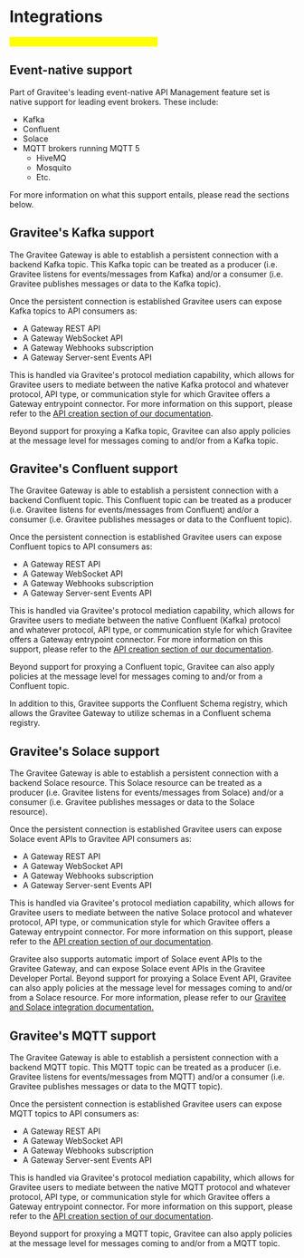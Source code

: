 # Integrations

<mark style="color:yellow;">Need to detail all high-level integrations</mark>

## Event-native support

Part of Gravitee's leading event-native API Management feature set is native support for leading event brokers. These include:

* Kafka
* Confluent
* Solace
* MQTT brokers running MQTT 5
  * HiveMQ
  * Mosquito
  * Etc.

For more information on what this support entails, please read the sections below.

## Gravitee's Kafka support

The Gravitee Gateway is able to establish a persistent connection with a backend Kafka topic. This Kafka topic can be treated as a producer (i.e. Gravitee listens for events/messages from Kafka) and/or a consumer (i.e. Gravitee publishes messages or data to the Kafka topic).&#x20;

Once the persistent connection is established Gravitee users can expose Kafka topics to API consumers as:

* A Gateway REST API
* A Gateway WebSocket API
* A Gateway Webhooks subscription
* A Gateway Server-sent Events API

This is handled via Gravitee's protocol mediation capability, which allows for Gravitee users to mediate between the native Kafka protocol and whatever protocol, API type, or communication style for which Gravitee offers a Gateway entrypoint connector. For more information on this support, please refer to the [API creation section of our documentation](../guides/create-apis/).

Beyond support for proxying a Kafka topic, Gravitee can also apply policies at the message level for messages coming to and/or from a Kafka topic.

## Gravitee's Confluent support

The Gravitee Gateway is able to establish a persistent connection with a backend Confluent topic. This Confluent topic can be treated as a producer (i.e. Gravitee listens for events/messages from Confluent) and/or a consumer (i.e. Gravitee publishes messages or data to the Confluent topic).&#x20;

Once the persistent connection is established Gravitee users can expose Confluent topics to API consumers as:

* A Gateway REST API
* A Gateway WebSocket API
* A Gateway Webhooks subscription
* A Gateway Server-sent Events API

This is handled via Gravitee's protocol mediation capability, which allows for Gravitee users to mediate between the native Confluent (Kafka) protocol and whatever protocol, API type, or communication style for which Gravitee offers a Gateway entrypoint connector. For more information on this support, please refer to the [API creation section of our documentation](../guides/create-apis/).

Beyond support for proxying a Confluent topic, Gravitee can also apply policies at the message level for messages coming to and/or from a Confluent topic.

In addition to this, Gravitee supports the Confluent Schema registry, which allows the Gravitee Gateway to utilize schemas in a Confluent schema registry.

## Gravitee's Solace support

The Gravitee Gateway is able to establish a persistent connection with a backend Solace resource. This Solace resource can be treated as a producer (i.e. Gravitee listens for events/messages from Solace) and/or a consumer (i.e. Gravitee publishes messages or data to the Solace resource).&#x20;

Once the persistent connection is established Gravitee users can expose Solace event APIs to Gravitee API consumers as:

* A Gateway REST API
* A Gateway WebSocket API
* A Gateway Webhooks subscription
* A Gateway Server-sent Events API

This is handled via Gravitee's protocol mediation capability, which allows for Gravitee users to mediate between the native Solace protocol and whatever protocol, API type, or communication style for which Gravitee offers a Gateway entrypoint connector. For more information on this support, please refer to the [API creation section of our documentation](../guides/create-apis/).

Gravitee also supports automatic import of Solace event APIs to the Gravitee Gateway, and can expose Solace event APIs in the Gravitee Developer Portal. Beyond support for proxying a Solace Event API, Gravitee can also apply policies at the message level for messages coming to and/or from a Solace resource. For more information, please refer to our [Gravitee and Solace integration documentation.](broken-reference)

## Gravitee's MQTT support

The Gravitee Gateway is able to establish a persistent connection with a backend MQTT topic. This MQTT topic can be treated as a producer (i.e. Gravitee listens for events/messages from MQTT) and/or a consumer (i.e. Gravitee publishes messages or data to the MQTT topic).&#x20;

Once the persistent connection is established Gravitee users can expose MQTT topics to API consumers as:

* A Gateway REST API
* A Gateway WebSocket API
* A Gateway Webhooks subscription
* A Gateway Server-sent Events API

This is handled via Gravitee's protocol mediation capability, which allows for Gravitee users to mediate between the native MQTT protocol and whatever protocol, API type, or communication style for which Gravitee offers a Gateway entrypoint connector. For more information on this support, please refer to the [API creation section of our documentation](../guides/create-apis/).

Beyond support for proxying a MQTT topic, Gravitee can also apply policies at the message level for messages coming to and/or from a MQTT topic.
